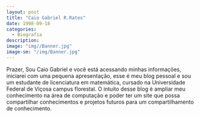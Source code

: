 ```yaml
---
layout: post
title: "Caio Gabriel R.Rates"
date: 1998-09-18
categories:
  - Biografia
description:
image: "img//Banner.jpg"
image-sm: "/img/Banner.jpg"
---
```

Prazer, Sou Caio Gabriel e você está acessando minhas informações, iniciarei com uma pequena apresentação, esse é meu blog pessoal e sou um estudante de licenciatura em matemática, cursado na Universidade Federal de Viçosa campus florestal. O intuito desse blog é ampliar meu conhecimento na área de computação e poder ter um site que possa compartilhar conhecimentos e projetos futuros para um compartilhamento de conhecimento.
